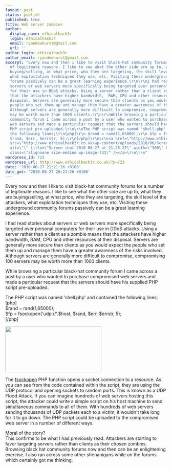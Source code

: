 ```yaml
---
layout: post
status: publish
published: true
title: Web server zombies
author:
  display_name: ethicalhack3r
  login: ethicalhack3r
  email: ryandewhurst@gmail.com
  url: ''
author_login: ethicalhack3r
author_email: ryandewhurst@gmail.com
excerpt: "Every now and then I like to visit black-hat community forums for a number
  of legitimate reasons. I like to see what the other side are up to, what they are
  buying/selling, at what price, who they are targeting, the skill level of the attackers,
  what exploitation techniques they use, etc. Visiting these underground community
  forums passively can be a great learning experience.\r\n\r\nI had read stories about
  servers or web servers more specifically being targeted over personal computers
  for their use in DDoS attacks. Using a server rather than a client as a zombie means
  that the attackers have higher bandwidth,  RAM, CPU and other resources at their
  disposal. Servers are generally more secure than clients as you would expect the
  people who set them up and manage them have a greater awareness of the risks involved.
  Although servers are generally more difficult to compromise, compromising 100 servers
  may be worth more than 1000 clients.\r\n\r\nWhile browsing a particular black-hat
  community forum I came across a post by a user who wanted to purchase compromised
  web servers and made a particular request that the servers should have his supplied
  PHP script pre-uploaded.\r\n\r\nThe PHP script was named 'shell.php' and contained
  the following lines;\r\n[php]\r\n $rand = rand(1,65000);\r\n $fp = fsockopen('udp://'.$host,
  $rand, $err, $errstr, 5);\r\n[/php]\r\n\r\n<a href=\"http://www.ethicalhack3r.co.uk/wp-content/uploads/2010/06/Screen-shot-2010-06-27-at-21.25.27.png\"><img
  src=\"http://www.ethicalhack3r.co.uk/wp-content/uploads/2010/06/Screen-shot-2010-06-27-at-21.25.27-300x144.png\"
  alt=\"\" title=\"Screen shot 2010-06-27 at 21.25.27\" width=\"300\" height=\"144\"
  class=\"alignnone size-medium wp-image-731\" /></a>\r\n\r\n"
wordpress_id: 723
wordpress_url: http://www.ethicalhack3r.co.uk/?p=723
date: '2010-06-27 21:21:26 +0100'
date_gmt: '2010-06-27 20:21:26 +0100'
---
```

<p>Every now and then I like to visit black-hat community forums for a number of legitimate reasons. I like to see what the other side are up to, what they are buying/selling, at what price, who they are targeting, the skill level of the attackers, what exploitation techniques they use, etc. Visiting these underground community forums passively can be a great learning experience.</p>
<p>I had read stories about servers or web servers more specifically being targeted over personal computers for their use in DDoS attacks. Using a server rather than a client as a zombie means that the attackers have higher bandwidth,  RAM, CPU and other resources at their disposal. Servers are generally more secure than clients as you would expect the people who set them up and manage them have a greater awareness of the risks involved. Although servers are generally more difficult to compromise, compromising 100 servers may be worth more than 1000 clients.</p>
<p>While browsing a particular black-hat community forum I came across a post by a user who wanted to purchase compromised web servers and made a particular request that the servers should have his supplied PHP script pre-uploaded.</p>
<p>The PHP script was named 'shell.php' and contained the following lines;<br />
[php]<br />
 $rand = rand(1,65000);<br />
 $fp = fsockopen('udp://'.$host, $rand, $err, $errstr, 5);<br />
[/php]</p>
<p><a href="http://www.ethicalhack3r.co.uk/wp-content/uploads/2010/06/Screen-shot-2010-06-27-at-21.25.27.png"><img src="http://www.ethicalhack3r.co.uk/wp-content/uploads/2010/06/Screen-shot-2010-06-27-at-21.25.27-300x144.png" alt="" title="Screen shot 2010-06-27 at 21.25.27" width="300" height="144" class="alignnone size-medium wp-image-731" /></a></p>
<p><a id="more"></a><a id="more-723"></a></p>
<p>The <a href="http://php.net/manual/en/function.fsockopen.php" target="_blank">fsockopen</a> PHP function opens a socket connection to a resource. As you can see from the code contained within the script, they are using the UDP protocol and opening sockets to random ports. This is known as a UDP Flood Attack. If you can imagine hundreds of web servers hosting this script, the attacker could write a simple script on his host machine to send simultaneous commands to all of them. With hundreds of web servers sending thousands of UDP packets each to a victim, it wouldn't take long for it to go down. The PHP script could be uploaded to the compromised web server in a number of different ways.</p>
<p>Moral of the story?<br />
This confirms to be what I had previously read. Attackers are starting to favor targeting servers rather than clients as their chosen zombies. Browsing black hat community forums now and then can be an enlightening exercise. I also ran across some other shenanigans while on the forums which certainly got me thinking.</p>
